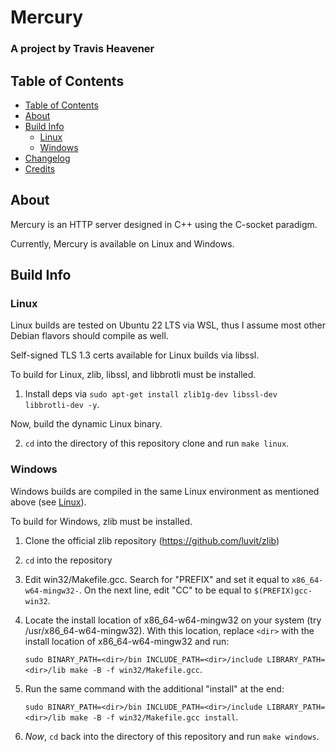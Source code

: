 # Mercury

### A project by Travis Heavener

## Table of Contents

- [Table of Contents](#table-of-contents)
- [About](#about)
- [Build Info](#build-info)
    - [Linux](#linux)
    - [Windows](#windows)
- [Changelog](CHANGELOG.md)
- [Credits](CREDITS.md)

## About

Mercury is an HTTP server designed in C++ using the C-socket paradigm.

Currently, Mercury is available on Linux and Windows.

## Build Info

### Linux

Linux builds are tested on Ubuntu 22 LTS via WSL, thus I assume most other Debian flavors should compile as well.

Self-signed TLS 1.3 certs available for Linux builds via libssl.

To build for Linux, zlib, libssl, and libbrotli must be installed.

1. Install deps via `sudo apt-get install zlib1g-dev libssl-dev libbrotli-dev -y`.

Now, build the dynamic Linux binary.

2. `cd` into the directory of this repository clone and run `make linux`.

### Windows

Windows builds are compiled in the same Linux environment as mentioned above (see [Linux](#linux)).

To build for Windows, zlib must be installed.

1. Clone the official zlib repository (https://github.com/luvit/zlib)
2. `cd` into the repository
3. Edit win32/Makefile.gcc. Search for "PREFIX" and set it equal to `x86_64-w64-mingw32-`. On the next line, edit "CC" to be equal to `$(PREFIX)gcc-win32`.
4. Locate the install location of x86_64-w64-mingw32 on your system (try /usr/x86_64-w64-mingw32). With this location, replace `<dir>` with the install location of x86_64-w64-mingw32 and run:

    `sudo BINARY_PATH=<dir>/bin INCLUDE_PATH=<dir>/include LIBRARY_PATH=<dir>/lib make -B -f win32/Makefile.gcc`.

5. Run the same command with the additional "install" at the end:

    `sudo BINARY_PATH=<dir>/bin INCLUDE_PATH=<dir>/include LIBRARY_PATH=<dir>/lib make -B -f win32/Makefile.gcc install`.

6. *Now*, `cd` back into the directory of this repository and run `make windows`.
